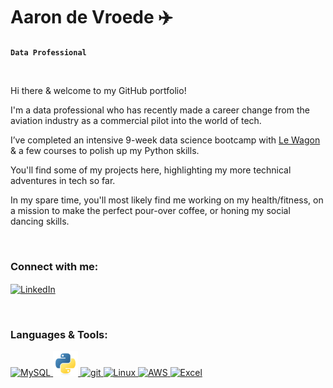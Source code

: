 # Aaron de Vroede ✈️

**`Data Professional`**

<br>

Hi there & welcome to my GitHub portfolio!

I'm a data professional who has recently made a career change from the aviation industry as a commercial pilot into the world of tech.

I’ve completed an intensive 9-week data science bootcamp with [Le Wagon](https://github.com/LeWagon) & a few courses to polish up my Python skills.

You'll find some of my projects here, highlighting my more technical adventures in tech so far.

In my spare time, you'll most likely find me working on my health/fitness, on a mission to make the perfect pour-over coffee, or honing my social dancing skills.

<br>

<h3 align="left">Connect with me:</h3>
<p align="left">
<a href="https://www.linkedin.com/in/aarondv/" target="blank"><img align="center" src="https://raw.githubusercontent.com/rahuldkjain/github-profile-readme-generator/master/src/images/icons/Social/linked-in-alt.svg" alt="LinkedIn" height="40" width="40" /></a>
</p>

<br>

<h3 align="left">Languages & Tools:</h3>
<p align="left">
<a href="https://www.mysql.com" target="_blank" rel="noreferrer"> <img src="https://www.vectorlogo.zone/logos/mysql/mysql-icon.svg" alt="MySQL" width="40" height="40"/> </a>
<a href="https://www.python.org" target="_blank" rel="noreferrer"> <img src="https://raw.githubusercontent.com/devicons/devicon/master/icons/python/python-original.svg" alt="Python" width="40" height="40"/> </a>
<a href="https://git-scm.com" target="_blank" rel="noreferrer"> <img src="https://www.vectorlogo.zone/logos/git-scm/git-scm-icon.svg" alt="git" width="40" height="40"/> </a>
<a href="https://www.linux.org" target="_blank" rel="noreferrer"> <img src="https://www.vectorlogo.zone/logos/linux/linux-icon.svg" alt="Linux" width="40" height="40"/> </a>
<a href="https://aws.amazon.com" target="_blank" rel="noreferrer"> <img src="https://www.vectorlogo.zone/logos/amazon_aws/amazon_aws-icon.svg" alt="AWS" width="40" height="40"/> </a>
<a href="https://www.microsoft.com/en-au/microsoft-365/excel" target="_blank" rel="noreferrer"> <img src="https://cdn.worldvectorlogo.com/logos/excel-4.svg" alt="Excel" width="40" height="40"/> </a>
</p>
